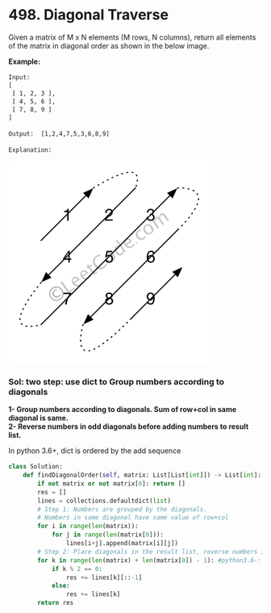 # 498. Diagonal Traverse

Given a matrix of M x N elements \(M rows, N columns\), return all elements of the matrix in diagonal order as shown in the below image.

**Example:**

```text
Input:
[
 [ 1, 2, 3 ],
 [ 4, 5, 6 ],
 [ 7, 8, 9 ]
]

Output:  [1,2,4,7,5,3,6,8,9]

Explanation:
```

![](../.gitbook/assets/image%20%2844%29.png)

### Sol: two step: use dict to Group numbers according to diagonals

**1- Group numbers according to diagonals. Sum of row+col in same diagonal is same.   
2- Reverse numbers in odd diagonals before adding numbers to result list.**

In python 3.6+, dict is ordered by the add sequence

```python
class Solution:
    def findDiagonalOrder(self, matrix: List[List[int]]) -> List[int]:
        if not matrix or not matrix[0]: return []
        res = []
        lines = collections.defaultdict(list)
        # Step 1: Numbers are grouped by the diagonals.
        # Numbers in same diagonal have same value of row+col
        for i in range(len(matrix)):
            for j in range(len(matrix[0])):
                lines[i+j].append(matrix[i][j])
        # Step 2: Place diagonals in the result list, reverse numbers in odd diagonals.
        for k in range(len(matrix) + len(matrix[0]) - 1): #python3.6-: for k in sorted(lines.keys()):
            if k % 2 == 0:
                res += lines[k][::-1]
            else:
                res += lines[k]
        return res
```

